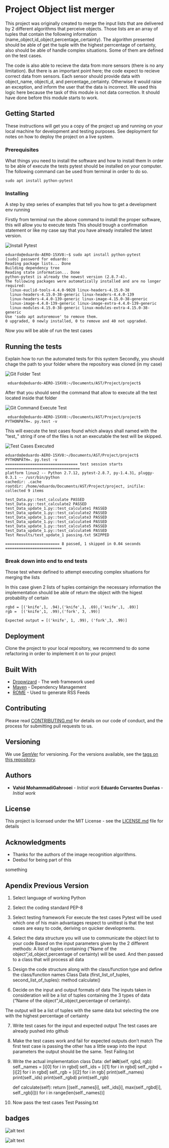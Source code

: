 # Project Object list merger

This project was originally created to merge the input lists that are delivered by 2 different algorithms that perceive objects. Those lists are an array of tuples that contain the following information (name_object,id_object,percentage_certainty). The algorithm presented should be able of get the tuple with the highest perrcentage of certainty, also should be able of handle complex situations. Some of them are defined on the test cases.

The code is also able to recieve the data from more sensors (there is no any limitation). But there is an important point here; the code expect to recieve correct data from sensors. Each sensor should provide data with object_name, objecti_d, and percentage_certainty. Otherwise it would raise an exception, and inform the user that the data is incorrect. We used this logic here because the task of this module is not data correction. It should have done before this module starts to work.

## Getting Started

These instructions will get you a copy of the project up and running on your local machine for development and testing purposes. See deployment for notes on how to deploy the project on a live system.

### Prerequisites

What things you need to install the software and how to install them
In order to be able of execute the tests pytest should be installed on your computer. 
The following command can be used from terminal in order to do so.

```
sudo apt install python-pytest
```

### Installing

A step by step series of examples that tell you how to get a development env running

Firstly from terminal run the above command to install the proper software, this will allow you to execute tests
This should trough a confirmation statement or like my case say that you have already installed the latest version.

![Install Pytest](https://drive.google.com/open?id=1pvsQqOLITP6mSviVgaumesNFUQKrJoyg)

```
eduardo@eduardo-AERO-15XV8:~$ sudo apt install python-pytest
[sudo] password for eduardo: 
Reading package lists... Done
Building dependency tree       
Reading state information... Done
python-pytest is already the newest version (2.8.7-4).
The following packages were automatically installed and are no longer required:
  linux-euclid-tools-4.4.0-9028 linux-headers-4.15.0-38
  linux-headers-4.15.0-38-generic linux-headers-4.4.0-139
  linux-headers-4.4.0-139-generic linux-image-4.15.0-38-generic
  linux-image-4.4.0-139-generic linux-image-extra-4.4.0-139-generic
  linux-modules-4.15.0-38-generic linux-modules-extra-4.15.0-38-generic
Use 'sudo apt autoremove' to remove them.
0 upgraded, 0 newly installed, 0 to remove and 40 not upgraded.
```
Now you will be able of run the test cases



## Running the tests

Explain how to run the automated tests for this system
Secondly, you should chage the path to your folder where the repository was cloned (in my case) 

![Git Folder Test](https://drive.google.com/open?id=1tK7JhUPTPHhvXHqgDhMe-ZJ_wpy9K9PV)

```
 eduardo@eduardo-AERO-15XV8:~/Documents/AST/Project/project$
```

After that you should send the command that allow to execute all the test located inside that folder

![Git Command Execute Test](https://drive.google.com/open?id=1dREvmuJh5iu5HUjntkaMOkb6qNdR5S65)

```
 eduardo@eduardo-AERO-15XV8:~/Documents/AST/Project/project$ PYTHONPATH=. py.test -v
```

This will execute the test cases found which always shall named with the "test_" string if one of the files is not an executable the test will be skipped.

![Test Cases Executed](https://drive.google.com/open?id=195hgjktZBj95MzB60jupotjF0PzdUvQB)

```
eduardo@eduardo-AERO-15XV8:~/Documents/AST/Project/project$ PYTHONPATH=. py.test -v
================================ test session starts =================================
platform linux2 -- Python 2.7.12, pytest-2.8.7, py-1.4.31, pluggy-0.3.1 -- /usr/bin/python
cachedir: .cache
rootdir: /home/eduardo/Documents/AST/Project/project, inifile: 
collected 9 items 

test_Data.py::test_calculate PASSED
test_Data.py::test_calculate2 PASSED
test_Data_update_1.py::test_calculate1 PASSED
test_Data_update_1.py::test_calculate2 PASSED
test_Data_update_1.py::test_calculate3 PASSED
test_Data_update_1.py::test_calculate4 PASSED
test_Data_update_1.py::test_calculate5 PASSED
test_Data_update_1.py::test_calculate6 PASSED
Test Results/test_update_1 passing.txt SKIPPED

======================== 8 passed, 1 skipped in 0.04 seconds =========================
```


### Break down into end to end tests

Those test where defined to attempt executing complex situations for merging the lists

In this case given 2 lists of tuples containign the necessary information the implementation should be able of return the object with the higest probability of certain

```
rgbd = [('knife',1, .94),('knife',1, .69),('knife',1, .89)]
rgb =  [('knife',1, .99),('fork', 3, .99)]

Expected output = [('knife', 1, .99), ('fork',3, .99)]
```

## Deployment

Clone the project to your local repository, we recommend to do some refactoring in order to implement it on to your project

## Built With

* [Dropwizard](http://www.dropwizard.io/1.0.2/docs/) - The web framework used
* [Maven](https://maven.apache.org/) - Dependency Management
* [ROME](https://rometools.github.io/rome/) - Used to generate RSS Feeds

## Contributing

Please read [CONTRIBUTING.md](https://gist.github.com/PurpleBooth/b24679402957c63ec426) for details on our code of conduct, and the process for submitting pull requests to us.

## Versioning

We use [SemVer](http://semver.org/) for versioning. For the versions available, see the [tags on this repository](https://github.com/your/project/tags). 

## Authors

* **Vahid MohammadiGahrooei** - *Initial work* 
  **Eduardo Cervantes Dueñas** - *Initial work*

## License

This project is licensed under the MIT License - see the [LICENSE.md](LICENSE.md) file for details

## Acknowledgments

* Thanks for the authors of the image recognition algorithms.
* Deebul for being part of this

something


## Apendix Previous Version
1. Select language of working 
Python

2. Select the coding standard 
PEP-8

3. Select testing framework 
For execute the test cases Pytest will be used which one of his main advantages respect to unittest is that the test cases are easy to code, deriving on quicker developments.

4. Select the data structure you will use to communicate the object list to your code 
Based on the input parameters given by the 2 different methods:
A list of tuples containing (“Name of the object”,id_object,percentage of certainty) will be used. And then passed to a class that will process all data

5. Design the code structure along with the class/function type and define the class/function names 
	Class Data (first_list_of_tuples, second_list_of_tuples):
		method
		calculate()
	
6. Decide on the input and output formats of data 
The inputs taken in consideration will be a list of tuples containing the 3 types of data (“Name of the object”,id_object,percentage of certainty).

The output will be a list of tuples with the same data but selecting the one with the highest percentage of certainty 

7. Write test cases for the input and expected output 
The test cases are already pushed into github

8. Make the test cases work and fail for expected outputs don’t match 
The first test case is passing the other has a little swap into the input parameters the output should be the same.
	Test Failing.txt

9. Write the actual implementation 
class Data:
    def __init__(self, rgbd, rgb):
        self._names = [i[0] for i in rgbd]
        self._ids = [i[1] for i in rgbd]
        self._rgbd = [i[2] for i in rgbd]
        self._rgb = [i[2] for i in rgb]
        print(self._names)
        print(self._ids)
        print(self._rgbd)
        print(self._rgb)

    def calculate(self):
        return [(self._names[i], self._ids[i], max(self._rgbd[i], self._rgb[i])) for i in range(len(self._names))]

10. Now pass the test cases 
Test Passing.txt

## badges

![alt text](https://img.shields.io/badge/codecov-95%25-green.svg)

![alt text](https://img.shields.io/badge/Test%20Report-master-blue.svg)
